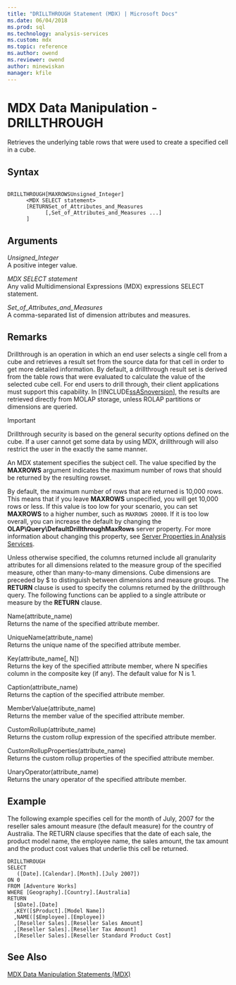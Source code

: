 ```yaml
---
title: "DRILLTHROUGH Statement (MDX) | Microsoft Docs"
ms.date: 06/04/2018
ms.prod: sql
ms.technology: analysis-services
ms.custom: mdx
ms.topic: reference
ms.author: owend
ms.reviewer: owend
author: minewiskan
manager: kfile
---
```

# MDX Data Manipulation - DRILLTHROUGH


  Retrieves the underlying table rows that were used to create a specified cell in a cube.  
  
## Syntax  
  
```  
  
DRILLTHROUGH[MAXROWSUnsigned_Integer]   
      <MDX SELECT statement>   
      [RETURNSet_of_Attributes_and_Measures   
            [,Set_of_Attributes_and_Measures ...]  
      ]  
```  
  
## Arguments  
 *Unsigned_Integer*  
 A positive integer value.  
  
 *MDX SELECT statement*  
 Any valid Multidimensional Expressions (MDX) expressions SELECT statement.  
  
 *Set_of_Attributes_and_Measures*  
 A comma-separated list of dimension attributes and measures.  
  
## Remarks  
 Drillthrough is an operation in which an end user selects a single cell from a cube and retrieves a result set from the source data for that cell in order to get more detailed information. By default, a drillthrough result set is derived from the table rows that were evaluated to calculate the value of the selected cube cell. For end users to drill through, their client applications must support this capability. In [!INCLUDE[ssASnoversion](../includes/ssasnoversion-md.md)], the results are retrieved directly from MOLAP storage, unless ROLAP partitions or dimensions are queried.  
  
> [!IMPORTANT]  
>  Drillthrough security is based on the general security options defined on the cube. If a user cannot get some data by using MDX, drillthrough will also restrict the user in the exactly the same manner.  
  
 An MDX statement specifies the subject cell. The value specified by the **MAXROWS** argument indicates the maximum number of rows that should be returned by the resulting rowset.  
  
 By default, the maximum number of rows that are returned is 10,000 rows. This means that if you leave **MAXROWS** unspecified, you will get 10,000 rows or less. If this value is too low for your scenario, you can set **MAXROWS** to a higher number, such as `MAXROWS 20000`. If it is too low overall, you can increase the default by changing the **OLAP\Query\DefaultDrillthroughMaxRows** server property. For more information about changing this property, see [Server Properties in Analysis Services](../analysis-services/server-properties/server-properties-in-analysis-services.md).  
  
 Unless otherwise specified, the columns returned include all granularity attributes for all dimensions related to the measure group of the specified measure, other than many-to-many dimensions. Cube dimensions are preceded by $ to distinguish between dimensions and measure groups. The **RETURN** clause is used to specify the columns returned by the drillthrough query. The following functions can be applied to a single attribute or measure by the **RETURN** clause.  
  
 Name(attribute_name)  
 Returns the name of the specified attribute member.  
  
 UniqueName(attribute_name)  
 Returns the unique name of the specified attribute member.  
  
 Key(attribute_name[, N])  
 Returns the key of the specified attribute member, where N specifies column in the composite key (if any). The default value for N is 1.  
  
 Caption(attribute_name)  
 Returns the caption of the specified attribute member.  
  
 MemberValue(attribute_name)  
 Returns the member value of the specified attribute member.  
  
 CustomRollup(attribute_name)  
 Returns the custom rollup expression of the specified attribute member.  
  
 CustomRollupProperties(attribute_name)  
 Returns the custom rollup properties of the specified attribute member.  
  
 UnaryOperator(attribute_name)  
 Returns the unary operator of the specified attribute member.  
  
## Example  
 The following example specifies cell for the month of July, 2007 for the reseller sales amount measure (the default measure) for the country of Australia. The RETURN clause specifies that the date of each sale, the product model name, the employee name, the sales amount, the tax amount and the product cost values that underlie this cell be returned.  
  
```  
DRILLTHROUGH  
SELECT  
   ([Date].[Calendar].[Month].[July 2007])  
ON 0   
FROM [Adventure Works]  
WHERE [Geography].[Country].[Australia]  
RETURN   
  [$Date].[Date]  
  ,KEY([$Product].[Model Name])  
  ,NAME([$Employee].[Employee])  
  ,[Reseller Sales].[Reseller Sales Amount]  
  ,[Reseller Sales].[Reseller Tax Amount]  
  ,[Reseller Sales].[Reseller Standard Product Cost]  
```  
  
## See Also  
 [MDX Data Manipulation Statements &#40;MDX&#41;](../mdx/mdx-data-manipulation-statements-mdx.md)  
  
  

